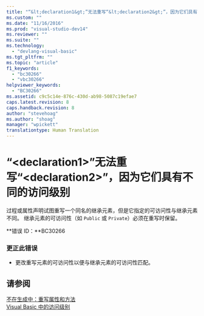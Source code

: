 ```yaml
---
title: "“&lt;declaration1&gt;”无法重写“&lt;declaration2&gt;”，因为它们具有不同的访问级别 | Microsoft Docs"
ms.custom: ""
ms.date: "11/16/2016"
ms.prod: "visual-studio-dev14"
ms.reviewer: ""
ms.suite: ""
ms.technology: 
  - "devlang-visual-basic"
ms.tgt_pltfrm: ""
ms.topic: "article"
f1_keywords: 
  - "bc30266"
  - "vbc30266"
helpviewer_keywords: 
  - "BC30266"
ms.assetid: c9c5c14e-876c-430d-ab98-5087c19efae7
caps.latest.revision: 8
caps.handback.revision: 8
author: "stevehoag"
ms.author: "shoag"
manager: "wpickett"
translationtype: Human Translation
---
```

# “&lt;declaration1&gt;”无法重写“&lt;declaration2&gt;”，因为它们具有不同的访问级别
过程或属性声明试图重写一个同名的继承元素，但是它指定的可访问性与继承元素不同。 继承元素的可访问性（如 `Public` 或 `Private`）必须在重写时保留。  
  
 **错误 ID：**BC30266  
  
### 更正此错误  
  
-   更改重写元素的可访问性以便与继承元素的可访问性匹配。  
  
## 请参阅  
 [不在生成中：重写属性和方法](http://msdn.microsoft.com/zh-cn/2167e8f5-1225-4b13-9ebd-02591ba90213)   
 [Visual Basic 中的访问级别](../../visual-basic/programming-guide/language-features/declared-elements/access-levels.md)